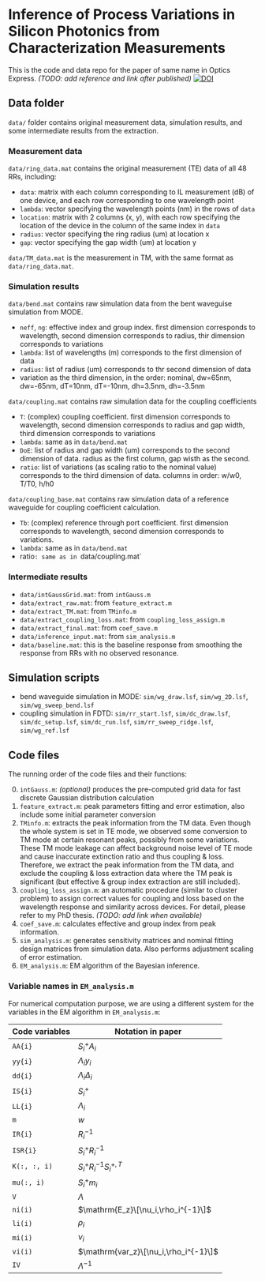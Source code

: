 # Inference of Process Variations in Silicon Photonics from Characterization Measurements
This is the code and data repo for the paper of same name in Optics Express. _(TODO: add reference and link after published)_
[![DOI](https://zenodo.org/badge/643718831.svg)](https://zenodo.org/badge/latestdoi/643718831)

## Data folder
`data/` folder contains original measurement data, simulation results, and some intermediate results from the extraction.
### Measurement data
`data/ring_data.mat` contains the original measurement (TE) data of all 48 RRs, including:
- `data`: matrix with each column corresponding to IL measurement (dB) of one device, and each row corresponding to one wavelength point
- `lambda`: vector specifying the wavelength points (nm) in the rows of `data`
- `location`: matrix with 2 columns (x, y), with each row specifying the location of the device in the column of the same index in `data`
- `radius`: vector specifying the ring radius (um) at location x
- `gap`: vector specifying the gap width (um) at location y

`data/TM_data.mat` is the measurement in TM, with the same format as `data/ring_data.mat`.

### Simulation results
`data/bend.mat` contains raw simulation data from the bent waveguise simulation from MODE.
- `neff`, `ng`: effective index and group index. first dimension corresponds to wavelength, second dimension corresponds to radius, thir dimension corresponds to variations
- `lambda`: list of wavelengths (m) corresponds to the first dimension of data
- `radius`: list of radius (um) corresponds to thr second dimension of data
- variation as the third dimension, in the order: nominal, dw=65nm, dw=-65nm, dT=10nm, dT=-10nm, dh=3.5nm, dh=-3.5nm

`data/coupling.mat` contains raw simulation data for the coupling coefficients
- `T`: (complex) coupling coefficient. first dimension corresponds to wavelength, second dimension corresponds to radius and gap width, third dimension corresponds to variations
- `lambda`: same as in `data/bend.mat`
- `DoE`: list of radius and gap width (um) corresponds to the second dimension of data. radius as the first column, gap wisth as the second.
- `ratio`: list of variations (as scaling ratio to the nominal value) corresponds to the third dimension of data. columns in order: w/w0, T/T0, h/h0

`data/coupling_base.mat` contains raw simulation data of a reference waveguide for coupling coefficient calculation.
- `Tb`: (complex) reference through port coefficient. first dimension corresponds to wavelength, second dimension corresponds to variations.
- `lambda`: same as in `data/bend.mat`
- ratio`: same as in `data/coupling.mat`

### Intermediate results
- `data/intGaussGrid.mat`: from `intGauss.m`
- `data/extract_raw.mat`: from `feature_extract.m`
- `data/extract_TM.mat`: from `TMinfo.m`
- `data/extract_coupling_loss.mat`: from `coupling_loss_assign.m`
- `data/extract_final.mat`: from `coef_save.m`
- `data/inference_input.mat`: from `sim_analysis.m`
- `data/baseline.mat`: this is the baseline response from smoothing the response from RRs with no observed resonance.

## Simulation scripts
- bend waveguide simulation in MODE: `sim/wg_draw.lsf`, `sim/wg_2D.lsf`, `sim/wg_sweep_bend.lsf`
- coupling simulation in FDTD: `sim/rr_start.lsf`, `sim/dc_draw.lsf`, `sim/dc_setup.lsf`, `sim/dc_run.lsf`, `sim/rr_sweep_ridge.lsf`, `sim/wg_ref.lsf`
## Code files
The running order of the code files and their functions:

0. `intGauss.m`: _(optional)_ produces the pre-computed grid data for fast discrete Gaussian distribution calculation
1. `feature_extract.m`: peak parameters fitting and error estimation, also include some initial parameter conversion
2. `TMinfo.m`: extracts the peak information from the TM data. Even though the whole system is set in TE mode, we observed some conversion to TM mode at certain resonant peaks, possibly from some variations. These TM mode leakage can affect background noise level of TE mode and cause inaccurate extinction ratio and thus coupling & loss. Therefore, we extract the peak information from the TM data, and exclude the coupling & loss extraction data where the TM peak is significant (but effective & group index extraction are still included).
3. `coupling_loss_assign.m`: an automatic procedure (similar to cluster problem) to assign correct values for coupling and loss based on the wavelength response and similarity across devices. For detail, please refer to my PhD thesis. _(TODO: add link when available)_
4. `coef_save.m`: calculates effective and group index from peak information.
5. `sim_analysis.m`: generates sensitivity matrices and nominal fitting design matrices from simulation data. Also performs adjustment scaling of error estimation.
6. `EM_analysis.m`: EM algorithm of the Bayesian inference.

### Variable names in `EM_analysis.m`
For numerical computation purpose, we are using a different system for the variables in the EM algorithm in `EM_analysis.m`:

| Code variables | Notation in paper |
|---|---|
| `AA{i}` | $S_i^+A_i$ |
| `yy{i}` | $\Lambda_i y_i$ |
| `dd{i}` | $\Lambda_i \Delta_i$ |
| `IS{i}` | $S_i^+$ |
| `LL{i}` | $\Lambda_i$ |
| `m` | $w$ |
| `IR{i}` | $R_i^{-1}$ |
| `ISR{i}` | $S_i^+R_i^{-1}$ |
| `K(:, :, i)` | $S_i^+R_i^{-1}S_i^{+,T}$ |
| `mu(:, i)` | $S_i^+m_i$ |
| `V` | $\Lambda$ |
| `ni(i)` | $\mathrm{E_z}\[\nu_i,\rho_i^{-1}\]$ |
| `li(i)` | $\rho_i$ |
| `mi(i)` | $\nu_i$ |
| `vi(i)` | $\mathrm{var_z}\[\nu_i,\rho_i^{-1}\]$ |
| `IV` | $\Lambda^{-1}$ |
